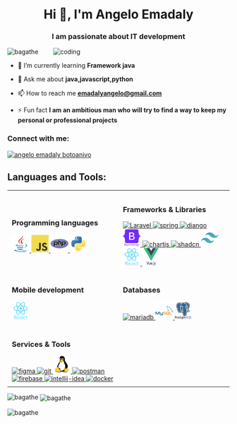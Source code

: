 <h1 align="center">Hi 👋, I'm Angelo Emadaly</h1>
<h3 align="center">I am passionate about IT development</h3>
<img align="right" alt="coding" width="400" src="https://imgs.search.brave.com/LYf_N0kgz4_0w0VOCbn1epixykkGKT7PIXErruN-zmA/rs:fit:860:0:0/g:ce/aHR0cHM6Ly9jZG4u/ZHJpYmJibGUuY29t/L3VzZXJzLzEwNTk1/ODMvc2NyZWVuc2hv/dHMvNDE3MTM2Ny9t/ZWRpYS8zNGU2OWVi/NjFhN2JkOGRlYTFj/OTU3YThiODI2MDVh/Ny5naWY.gif">


<p align="left"> <img src="https://komarev.com/ghpvc/?username=bagathe&label=Profile%20views&color=0e75b6&style=flat" alt="bagathe" /> </p>

- 🌱 I’m currently learning **Framework java**

- 💬 Ask me about **java,javascript,python**

- 📫 How to reach me **emadalyangelo@gmail.com**

- ⚡ Fun fact **I am an ambitious man who will try to find a way to keep my personal or professional projects**

<h3 align="left">Connect with me:</h3>
<p align="left">
<a href="https://linkedin.com/in/angelo emadaly botoanivo" target="blank"><img align="center" src="https://raw.githubusercontent.com/rahuldkjain/github-profile-readme-generator/master/src/images/icons/Social/linked-in-alt.svg" alt="angelo emadaly botoanivo" height="30" width="40" /></a>
</p>


<h2 align="left">Languages and Tools:</h2>
<table style="width: 100%; border-spacing: 10px;">
  <tr>
    <td style="width: 50%; padding: 10px;">
      <h3>Programming languages</h3>
      <a href="https://www.java.com" target="_blank" rel="noreferrer">
        <img src="https://raw.githubusercontent.com/devicons/devicon/master/icons/java/java-original.svg" alt="java" width="40" height="40"/>
      </a>
      <a href="https://developer.mozilla.org/en-US/docs/Web/JavaScript" target="_blank" rel="noreferrer">
        <img src="https://raw.githubusercontent.com/devicons/devicon/master/icons/javascript/javascript-original.svg" alt="javascript" width="40" height="40"/>
      </a>
      <a href="https://www.php.net" target="_blank" rel="noreferrer">
        <img src="https://raw.githubusercontent.com/devicons/devicon/master/icons/php/php-original.svg" alt="php" width="40" height="40"/>
      </a>
      <a href="https://www.python.org" target="_blank" rel="noreferrer">
        <img src="https://raw.githubusercontent.com/devicons/devicon/master/icons/python/python-original.svg" alt="python" width="40" height="40"/>
      </a>
    </td>
    <td style="width: 50%; padding: 10px;">
      <h3>Frameworks & Libraries</h3>
      <a href="https://laravel.com" target="_blank" rel="noreferrer">
        <img src="https://laravel.com/img/logomark.min.svg" alt="Laravel" width="40" height="40"/>
      </a>
       <a href="https://spring.io/" target="_blank" rel="noreferrer">
        <img src="https://www.vectorlogo.zone/logos/springio/springio-icon.svg" alt="spring" width="40" height="40"/>
      </a>
      <a href="https://www.djangoproject.com/" target="_blank" rel="noreferrer">
        <img src="https://cdn.worldvectorlogo.com/logos/django.svg" alt="django" width="40" height="40"/>
      </a>
      <a href="https://getbootstrap.com" target="_blank" rel="noreferrer">
        <img src="https://raw.githubusercontent.com/devicons/devicon/master/icons/bootstrap/bootstrap-plain-wordmark.svg" alt="bootstrap" width="40" height="40"/>
      </a>
      <a href="https://www.chartjs.org" target="_blank" rel="noreferrer">
        <img src="https://www.chartjs.org/media/logo-title.svg" alt="chartjs" width="40" height="40"/>
      </a>
      <a href="https://ui.shadcn.com" target="_blank" rel="noreferrer">
        <img src="https://raw.githubusercontent.com/shadcn/ui/main/apps/www/public/favicon.ico" alt="shadcn" width="40" height="40"/>
      </a>
      <a href="https://tailwindcss.com" target="_blank" rel="noreferrer">
        <img src="assets/images/tailwindcss-icon.svg" alt="tailwindcss" width="40" height="40"/>
      </a>
      <a href="https://reactjs.org/" target="_blank" rel="noreferrer">
        <img src="https://raw.githubusercontent.com/devicons/devicon/master/icons/react/react-original-wordmark.svg" alt="react" width="40" height="40"/>
      </a>
      <a href="https://vuejs.org/" target="_blank" rel="noreferrer">
        <img src="https://raw.githubusercontent.com/devicons/devicon/master/icons/vuejs/vuejs-original-wordmark.svg" alt="vuejs" width="40" height="40"/>
      </a>
    </td>
  </tr>
  <tr>
    <td style="width: 50%; padding: 10px;">
      <h3>Mobile development</h3>
      <a href="https://reactnative.dev" target="_blank" rel="noreferrer">
        <img src="https://raw.githubusercontent.com/devicons/devicon/master/icons/react/react-original-wordmark.svg" alt="reactnative" width="40" height="40"/>
      </a>
    </td>
    <td style="width: 50%; padding: 10px;">
      <h3>Databases</h3>
      <a href="https://mariadb.org/" target="_blank" rel="noreferrer">
        <img src="https://www.vectorlogo.zone/logos/mariadb/mariadb-icon.svg" alt="mariadb" width="40" height="40"/>
      </a>
      <a href="https://www.mysql.com/" target="_blank" rel="noreferrer">
        <img src="https://raw.githubusercontent.com/devicons/devicon/master/icons/mysql/mysql-original-wordmark.svg" alt="mysql" width="40" height="40"/>
      </a>
      <a href="https://www.postgresql.org" target="_blank" rel="noreferrer">
        <img src="https://raw.githubusercontent.com/devicons/devicon/master/icons/postgresql/postgresql-original-wordmark.svg" alt="postgresql" width="40" height="40"/>
      </a>
    </td>
  </tr>
  <tr>
  <td style="width: 50%; padding: 10px;">
  <h3>Services & Tools</h3>
  <a href="https://www.figma.com/" target="_blank" rel="noreferrer">
    <img src="https://www.vectorlogo.zone/logos/figma/figma-icon.svg" alt="figma" width="40" height="40"/>
  </a>
  <a href="https://git-scm.com/" target="_blank" rel="noreferrer">
    <img src="https://www.vectorlogo.zone/logos/git-scm/git-scm-icon.svg" alt="git" width="40" height="40"/>
  </a>
  <a href="https://www.linux.org/" target="_blank" rel="noreferrer">
    <img src="https://raw.githubusercontent.com/devicons/devicon/master/icons/linux/linux-original.svg" alt="linux" width="40" height="40"/>
  </a>
  <a href="https://postman.com" target="_blank" rel="noreferrer">
    <img src="https://www.vectorlogo.zone/logos/getpostman/getpostman-icon.svg" alt="postman" width="40" height="40"/>
  </a>
  <a href="https://firebase.google.com" target="_blank" rel="noreferrer">
    <img src="https://www.vectorlogo.zone/logos/firebase/firebase-icon.svg" alt="firebase" width="40" height="40"/>
  </a>
  <a href="https://www.jetbrains.com/idea/" target="_blank" rel="noreferrer">
    <img src="https://www.jetbrains.com/favicon.ico" alt="intellij-idea" width="40" height="40"/>
  </a>
  <a href="https://www.docker.com/" target="_blank" rel="noreferrer">
    <img src="https://www.vectorlogo.zone/logos/docker/docker-icon.svg" alt="docker" width="40" height="40"/>
  </a>
</td>

  </tr>
</table>








<p><img align="left" src="https://github-readme-stats.vercel.app/api/top-langs?username=bagathe&show_icons=true&locale=en&layout=compact" alt="bagathe" /></p>

<p>&nbsp;<img align="center" src="https://github-readme-stats.vercel.app/api?username=bagathe&show_icons=true&locale=en" alt="bagathe" /></p>

<p><img align="center" src="https://github-readme-streak-stats.herokuapp.com/?user=bagathe&" alt="bagathe" /></p>
